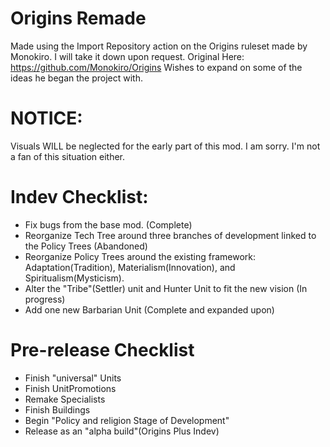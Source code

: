 # Origins Remade
Made using the Import Repository action on the Origins ruleset made by Monokiro. 
I will take it down upon request.
Original Here: https://github.com/Monokiro/Origins
Wishes to expand on some of the ideas he began the project with.

# NOTICE:
Visuals WILL be neglected for the early part of this mod. I am sorry. I'm not a fan of this situation either.

# Indev Checklist:
 - Fix bugs from the base mod. (Complete)
 - Reorganize Tech Tree around three branches of development linked to the Policy Trees (Abandoned)
 - Reorganize Policy Trees around the existing framework: Adaptation(Tradition), Materialism(Innovation), and Spiritualism(Mysticism).
 - Alter the "Tribe"(Settler) unit and Hunter Unit to fit the new vision (In progress)
 - Add one new Barbarian Unit (Complete and expanded upon)


# Pre-release Checklist
 - Finish "universal" Units
 - Finish UnitPromotions
 - Remake Specialists
 - Finish Buildings
 - Begin "Policy and religion Stage of Development"
 - Release as an "alpha build"(Origins Plus Indev)
